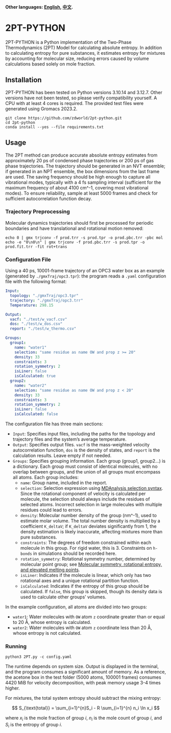 **Other languages: [English](README.md), [中文](README_cn.md).**

# 2PT-PYTHON

2PT-PYTHON is a Python implementation of the Two-Phase Thermodynamics (2PT) Model for calculating absolute entropy. In addition to calculating entropy for pure substances, it estimates entropy for mixtures by accounting for molecular size, reducing errors caused by volume calculations based solely on mole fraction.

## Installation
2PT-PYTHON has been tested on Python versions 3.10.14 and 3.12.7. Other versions have not been tested, so please verify compatibility yourself. A CPU with at least 4 cores is required. The provided test files were generated using Gromacs 2023.2.

```shell
git clone https://github.com/zdworld/2pt-python.git
cd 2pt-python
conda install --yes --file requirements.txt
```

## Usage
The 2PT method can produce accurate absolute entropy estimates from approximately 20 ps of condensed phase trajectories or 200 ps of gas phase trajectories. The trajectory should be generated in an NVT ensemble; if generated in an NPT ensemble, the box dimensions from the last frame are used. The saving frequency should be high enough to capture all vibrational modes, typically with a 4 fs sampling interval (sufficient for the maximum frequency of about 4100 cm^-1, covering most vibrational modes). To ensure reliability, sample at least 5000 frames and check for sufficient autocorrelation function decay.

### Trajectory Preprocessing
Molecular dynamics trajectories should first be processed for periodic boundaries and have translational and rotational motion removed:

```shell
echo 0 | gmx trjconv -f prod.trr -s prod.tpr -o prod.pbc.trr -pbc mol
echo -e "0\n0\n" | gmx trjconv -f prod.pbc.trr -s prod.tpr -o prod.fit.trr -fit rot+trans
```

### Configuration File
Using a 40 ps, 10001-frame trajectory of an OPC3 water box as an example (generated by `./gmxTraj/opc3.tpr`): the program reads a `.yaml` configuration file with the following format:

```yaml
Input:
  topology: "./gmxTraj/opc3.tpr"
  trajectory: "./gmxTraj/opc3.trr"
  Temperature: 298.15

Output:
  vacf: "./test/w_vacf.csv"
  dos: "./test/w_dos.csv"
  report: "./test/w_thermo.csv"

Groups:
  group1:
    name: "water1"
    selection: "same residue as name OW and prop z >= 20"
    density: 33
    constraints: 3
    rotation_symmetry: 2
    isLiner: false
    isCalculated: true
  group2:
    name: "water2"
    selection: "same residue as name OW and prop z < 20"
    density: 33
    constraints: 3
    rotation_symmetry: 2
    isLiner: false
    isCalculated: false
```

The configuration file has three main sections:
- `Input`: Specifies input files, including the paths for the topology and trajectory files and the system’s average temperature.
- `Output`: Specifies output files. `vacf` is the mass-weighted velocity autocorrelation function, `dos` is the density of states, and `report` is the calculation results. Leave empty if not needed.
- `Groups`: Specifies grouping information. Each group (group1, group2...) is a dictionary. Each group must consist of identical molecules, with no overlap between groups, and the union of all groups must encompass all atoms. Each group includes:
  - `name`: Group name, included in the report.
  - `selection`: Selection expression using [MDAnalysis selection syntax](https://docs.mdanalysis.org/stable/documentation_pages/selections.html). Since the rotational component of velocity is calculated per molecule, the selection should always include the residues of selected atoms. Incorrect selection in large molecules with multiple residues could lead to errors.
  - `density`: Molecular number density of the group (nm^-1), used to estimate molar volume. The total number density is multiplied by a coefficient `K_deltaV`; if `K_deltaV` deviates significantly from 1, the density estimation is likely inaccurate, affecting mixtures more than pure substances.
  - `constraints`: The degrees of freedom constrained within each molecule in this group. For rigid water, this is 3. Constraints on `h-bonds` in simulations should be recorded here.
  - `rotation_symmetry`: Rotational symmetry number, determined by molecular point group; see [Molecular symmetry, rotational entropy, and elevated melting points](https://doi.org/10.1021/ie990588m).
  - `isLiner`: Indicates if the molecule is linear, which only has two rotational axes and a unique rotational partition function.
  - `isCalculated`: Indicates if the entropy of this group should be calculated. If `false`, this group is skipped, though its density data is used to calculate other groups’ volumes.

In the example configuration, all atoms are divided into two groups:
- `water1`: Water molecules with `OW` atom `z` coordinate greater than or equal to 20 Å, whose entropy is calculated.
- `water2`: Water molecules with `OW` atom `z` coordinate less than 20 Å, whose entropy is not calculated.

### Running
```shell
python3 2PT.py -c config.yaml
```

The runtime depends on system size. Output is displayed in the terminal, and the program consumes a significant amount of memory. As a reference, the acetone box in the test folder (5000 atoms, 100001 frames) consumes 4420 MiB for velocity decomposition, with peak memory usage 3-4 times higher.

For mixtures, the total system entropy should subtract the mixing entropy:

$$
S_{\text{total}} = \sum_{i=1}^{n}S_i - R \sum_{i=1}^{n} n_i \ln x_i
$$

where $x_i$ is the mole fraction of group $i$, $n_i$ is the mole count of group $i$, and $S_i$ is the entropy of group $i$.
